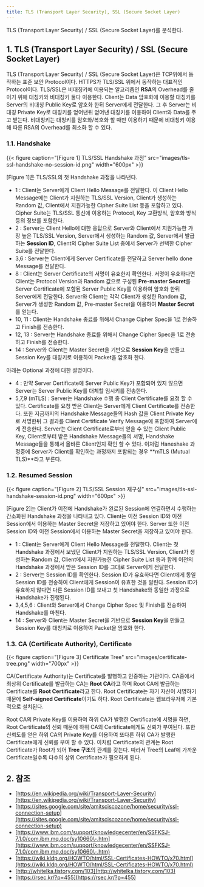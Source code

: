 ```yaml
---
title: TLS (Transport Layer Security), SSL (Secure Socket Layer)
---
```


 TLS (Transport Layer Security) / SSL (Secure Socket Layer)를 분석한다.

## 1. TLS (Transport Layer Security) / SSL (Secure Socket Layer)

TLS (Transport Layer Security) / SSL (Secure Socket Layer)은 TCP위에서 동작하는 표준 보안 Protocol이다. HTTPS가 TLS/SSL 위에서 동작하는 대표적인 Protocol이다. TLS/SSL은 비대칭키에 이용되는 알고리즘인 **RSA**의 Overhead를 줄이기 위해 대칭키와 비대칭키 둘다 이용한다. Client는 Data 암호화에 이용할 대칭키를 Server의 비대칭 Public Key로 암호화 한뒤 Server에게 전달한다. 그 후 Server는 비대칭 Private Key로 대칭키를 얻어낸뒤 얻어낸 대칭키를 이용하여 Client와 Data를 주고 받는다. 비대칭키는 대칭키를 암호화/복호화 할 때만 이용하기 때문에 비대칭키 이용해 따른 RSA의 Overhead를 최소화 할 수 있다.

### 1.1. Handshake

{{< figure caption="[Figure 1] TLS/SSL Handshake 과정" src="images/tls-ssl-handshake-no-session-id.png" width="600px" >}}

[Figure 1]은 TLS/SSL의 첫 Handshake 과정을 나타낸다.

* 1 : Client는 Server에게 Client Hello Message를 전달한다. 이 Client Hello Message에는 Client가 지원하는 TLS/SSL Version, Client가 생성하는 Random 값, Client에서 지원가능한 Cipher Suite List 등을 포함하고 있다. Cipher Suite는 TLS/SSL 통신에 이용하는 Protocol, Key 교환방식, 암호화 방식 등의 정보를 포함한다.
* 2 : Server는 Client Hello에 대한 응답으로 Server와 Client에서 지원가능한 가장 높은 TLS/SSL Version, Server에서 생성하는 Random 값, Server에서 발급하는 **Session ID**, Client의 Cipher Suite List 중에서 Server가 선택한 Cipher Suite를 전달한다.
* 3,6 : Server는 Client에게 Server Certificate를 전달하고 Server hello done Message를 전달한다.
* 8 : Client는 Server Certificate의 서명이 유효한지 확인한다. 서명이 유효하다면 Client는 Protocol Version과 Random 값으로 구성된 **Pre-master Secret**를 Server Certificate에 포함된 Server Public Key를 이용하여 암호화 한뒤 Server에게 전달한다. Server와 Client는 각각 Client가 생성한 Random 값, Server가 생성한 Random 값, Pre-master Secret을 이용하여 **Master Secret**를 얻는다.
* 10, 11 : Client는 Handshake 종료를 위해서 Change Cipher Spec을 1로 전송하고 Finish를 전송한다.
* 12, 13 : Server는 Handshake 종료를 위해서 Change Cipher Spec을 1로 전송하고 Finish를 전송한다.
* 14 : Server와 Client는 Master Secret을 기반으로 **Session Key**을 만들고 Session Key를 대칭키로 이용하여 Packet을 암호화 한다.

아래는 Optional 과정에 대한 설명이다.

* 4 : 만약 Server Certificate에 Server Public Key가 포함되어 있지 않으면 Server는 Server Public Key를 대체할 임시키를 전송한다.
* 5,7,9 (mTLS) : Server는 Handshake 수행 중 Client Certificate를 요청 할 수 있다. Certificate를 요청 받은 Client는 Server에게 Client Certificate를 전송한다. 또한 지금까지의 Handshake Message들의 Hash 값을 Client Private Key로 서명한뒤 그 결과를 Client Certificate Verify Message에 포함하여 Server에게 전송한다. Server는 Client Certificate로부터 얻을 수 있는 Client Public Key, Client로부터 받은 Handshake Message들의 서명, Handshake Message들을 통해서 올바른 Client인지 확인 할 수 있다. 이처럼 Haneshake 과정중에 Server가 Client를 확인하는 과정까지 포함되는 경우 **mTLS (Mutual TLS)**라고 부른다.

### 1.2. Resumed Session

{{< figure caption="[Figure 2] TLS/SSL Session 재구성" src="images/tls-ssl-handshake-session-id.png" width="600px" >}}

[Figure 2]는 Client가 이전에 Handshake가 완료된 Session에 연결하면서 수행하는 간소화된 Handshake 과정을 나타내고 있다. Client는 이전 Session ID와 이전 Session에서 이용하는 Master Secret을 저장하고 있어야 한다. Server 또한 이전 Session ID와 이전 Session에서 이용하는 Master Secret을 저장하고 있어야 한다.

* 1 : Client는 Server에게 Client Hello Message를 전달한다. Client는 첫 Handshake 과정에서 보냈던 Client가 지원하는 TLS/SSL Version, Client가 생성하는 Random 값, Client에서 지원가능한 Cipher Suite List 등과 함께 이전의 Handshake 과정에서 받은 Session ID를 그대로 Server에게 전달한다.
* 2 : Server는 Session ID를 확인한다. Session ID가 유효하다면 Client에게 동일 Session ID를 전송하여 Client에게 Session이 유효한 것을 알린다. Session ID가 유효하지 않다면 다른 Session ID를 보내고 첫 Handshake와 동일한 과정으로 Handshake가 진행된다.
* 3,4,5,6 : Client와 Server에서 Change Cipher Spec 및 Finish를 전송하여 Handshake를 마친다.
* 14 : Server와 Client는 Master Secret을 기반으로 **Session Key**을 만들고 Session Key를 대칭키로 이용하여 Packet을 암호화 한다.

### 1.3. CA (Certificate Authority), Certificate

{{< figure caption="[Figure 3] Certificate Tree" src="images/certificate-tree.png" width="700px" >}}

CA(Certificate Authority)는 Certificate를 발행하고 인증하는 기관이다. CA중에서 최상위 Certificate를 발급하는 CA는 **Root CA**라고 하며 Root CA에 발급하는 Certificate를 **Root Certificate**라고 한다. Root Certificate는 자기 자신이 서명하기 때문에 **Self-signed Certificate**이기도 하다. Root Certificate는 웹브라우저에 기본적으로 설치된다.

Root CA의 Private Key를 이용하여 하위 CA가 발행한 Certificate에 서명을 하면, Root Certificate의 신뢰 때문에 하위 CA의 Certificate에게도 신뢰가 부여된다. 또한 신뢰도를 얻은 하위 CA의 Private Key를 이용하여 또다른 하위 CA가 발행한 Certificate에게 신뢰를 부여 할 수 있다. 이처럼 Certificate의 관계는 Root Certificate가 Root가 되어 **Tree 구조**의 관계를 갖는다. 따라서 Tree의 Leaf에 가까운 Certificate일수록 다수의 상위 Certificate가 필요하게 된다.

## 2. 참조

* [https://en.wikipedia.org/wiki/Transport-Layer-Security](https://en.wikipedia.org/wiki/Transport-Layer-Security)
* [https://sites.google.com/site/amitsciscozone/home/security/ssl-connection-setup](https://sites.google.com/site/amitsciscozone/home/security/ssl-connection-setup)
* [https://www.ibm.com/support/knowledgecenter/en/SSFKSJ-7.1.0/com.ibm.mq.doc/sy10660\-.htm](https://www.ibm.com/support/knowledgecenter/en/SSFKSJ-7.1.0/com.ibm.mq.doc/sy10660\-.htm)
* [https://wiki.kldp.org/HOWTO/html/SSL-Certificates-HOWTO/x70.html](https://wiki.kldp.org/HOWTO/html/SSL-Certificates-HOWTO/x70.html)
* [http://whitelka.tistory.com/103](http://whitelka.tistory.com/103)
* [https://rsec.kr/?p=455](https://rsec.kr/?p=455)
